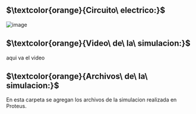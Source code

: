   ## $\textcolor{orange}{Circuito\ electrico:}$
  
 
 
  ![image](https://github.com/ISPC-TST-ARQUITECTURA-Y-CONECTIVIDAD/tarea7-grupo-7/assets/46485082/0f369a95-c280-4d22-ae47-04d0cd21dd82)

  ##
   ## $\textcolor{orange}{Video\ de\ la\ simulacion:}$
   
   aqui va el video
   
   ## $\textcolor{orange}{Archivos\ de\ la\ simulacion:}$
   
   En esta carpeta se agregan los archivos de la simulacion realizada en Proteus.

